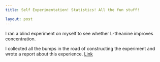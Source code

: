 ```yaml
---
title: Self Experimentation! Statistics! All the fun stuff!

layout: post
---
```


I ran a blind experiment on myself to see whether L-theanine improves concentration.

I collected all the bumps in the road of constructing the experiment and wrote a report 
about this experience. [Link](https://github.com/asamokhina/concentration_experiment/blob/master/L_theanine_single_case_experiment.ipynb)
